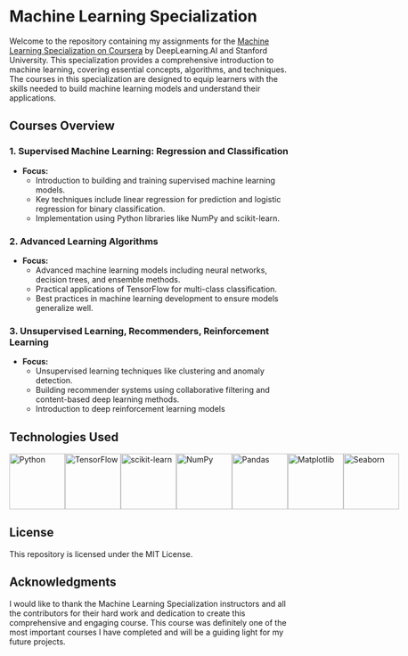 # **Machine Learning Specialization** 
Welcome to the repository containing my assignments for the [Machine Learning Specialization on Coursera](https://web.archive.org/web/20240814140237/https://www.coursera.org/specializations/machine-learning-introduction) by DeepLearning.AI and Stanford University. This specialization provides a comprehensive introduction to machine learning, covering essential concepts, algorithms, and techniques. The courses in this specialization are designed to equip learners with the skills needed to build machine learning models and understand their applications.

## Courses Overview

### 1. Supervised Machine Learning: Regression and Classification
- **Focus:**
  - Introduction to building and training supervised machine learning models.
  - Key techniques include linear regression for prediction and logistic regression for binary classification.
  - Implementation using Python libraries like NumPy and scikit-learn.

### 2. Advanced Learning Algorithms
- **Focus:**
  - Advanced machine learning models including neural networks, decision trees, and ensemble methods.
  - Practical applications of TensorFlow for multi-class classification.
  - Best practices in machine learning development to ensure models generalize well.

### 3. Unsupervised Learning, Recommenders, Reinforcement Learning
- **Focus:**
  - Unsupervised learning techniques like clustering and anomaly detection.
  - Building recommender systems using collaborative filtering and content-based deep learning methods.
  - Introduction to deep reinforcement learning models 

## Technologies Used

<div style="display: flex; justify-content: space-between; align-items: center;">

<img src="https://www.python.org/static/community_logos/python-logo.png" alt="Python" width="100">
<img src="https://www.tensorflow.org/images/tf_logo_social.png" alt="TensorFlow" width="100">
<img src="https://scikit-learn.org/stable/_static/scikit-learn-logo-small.png" alt="scikit-learn" width="100">
<img src="https://numpy.org/images/logo.svg" alt="NumPy" width="100">
<img src="https://pandas.pydata.org/static/img/pandas_white.svg" alt="Pandas" width="100">
<img src="https://matplotlib.org/_static/images/logo2.svg" alt="Matplotlib" width="100">
<img src="https://seaborn.pydata.org/_static/logo-wide-lightbg.svg" alt="Seaborn" width="100">

</div>

## License

This repository is licensed under the MIT License.

## Acknowledgments

I would like to thank the Machine Learning Specialization instructors and all the contributors for their hard work and dedication to create this comprehensive and engaging course. This course was definitely one of the most important courses I have completed and will be a guiding light for my future projects.
